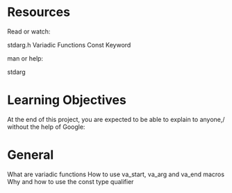 # Resources
Read or watch:

stdarg.h
Variadic Functions
Const Keyword

man or help:

stdarg

# Learning Objectives
At the end of this project, you are expected to be able to explain to anyone,/
without the help of Google:

# General
What are variadic functions
How to use va_start, va_arg and va_end macros
Why and how to use the const type qualifier